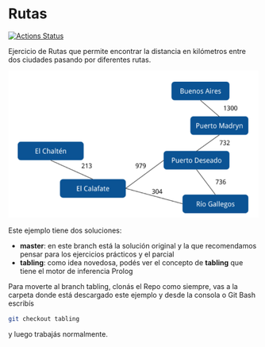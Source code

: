 
# Rutas

[![Actions Status](https://github.com/pdep-utn/eg-rutas-prolog/workflows/Prolog%20Test/badge.svg)](https://github.com/pdep-utn/eg-rutas-prolog/actions)

Ejercicio de Rutas que permite encontrar la distancia en kilómetros entre dos ciudades pasando por diferentes rutas.

![image](images/rutas2.png)

Este ejemplo tiene dos soluciones:

- **master**: en este branch está la solución original y la que recomendamos pensar para los ejercicios prácticos y el parcial
- **tabling**: como idea novedosa, podés ver el concepto de **tabling** que tiene el motor de inferencia Prolog

Para moverte al branch tabling, clonás el Repo como siempre, vas a la carpeta donde está descargado este ejemplo y desde la consola o Git Bash escribís

```bash
git checkout tabling
```

y luego trabajás normalmente.